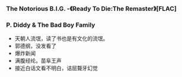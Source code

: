 ### The Notorious B.I.G. -《Ready To Die:The Remaster》[FLAC]
### P. Diddy & The Bad Boy Family
- 天朝人流氓，读了书也是有文化的流氓。
- 郭德纲，没发看了
- 爆炸新闻
- 满腹经纶。苗阜王声
- 接近白话文看不明白，诘屈聱牙幻觉